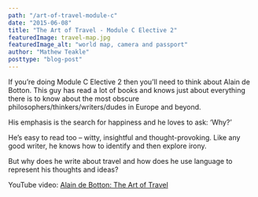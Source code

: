 ```yaml
---
path: "/art-of-travel-module-c"
date: "2015-06-08"
title: "The Art of Travel - Module C Elective 2"
featuredImage: travel-map.jpg
featuredImage_alt: "world map, camera and passport"
author: "Mathew Teakle"
posttype: "blog-post"
---
```


If you’re doing Module C Elective 2 then you’ll need to think about Alain de Botton. This guy has read a lot of books and knows just about everything there is to know about the most obscure philosophers/thinkers/writers/dudes in Europe and beyond.

His emphasis is the search for happiness and he loves to ask: ‘Why?’

He’s easy to read too – witty, insightful and thought-provoking. Like any good writer, he knows how to identify and then explore irony.

But why does he write about travel and how does he use language to represent his thoughts and ideas?

YouTube video: [Alain de Botton: The Art of Travel](https://www.youtube.com/embed/kETN114A4IE )